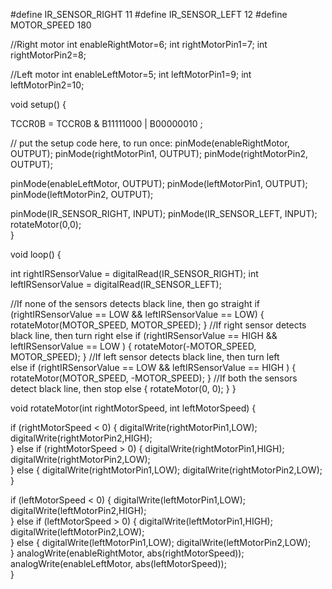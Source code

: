 #define IR_SENSOR_RIGHT 11
#define IR_SENSOR_LEFT 12
#define MOTOR_SPEED 180

//Right motor
int enableRightMotor=6;
int rightMotorPin1=7;
int rightMotorPin2=8;

//Left motor
int enableLeftMotor=5;
int leftMotorPin1=9;
int leftMotorPin2=10;

void setup()
{

  TCCR0B = TCCR0B & B11111000 | B00000010 ;
  
  // put the setup code here, to run once:
  pinMode(enableRightMotor, OUTPUT);
  pinMode(rightMotorPin1, OUTPUT);
  pinMode(rightMotorPin2, OUTPUT);
  
  pinMode(enableLeftMotor, OUTPUT);
  pinMode(leftMotorPin1, OUTPUT);
  pinMode(leftMotorPin2, OUTPUT);

  pinMode(IR_SENSOR_RIGHT, INPUT);
  pinMode(IR_SENSOR_LEFT, INPUT);
  rotateMotor(0,0);   
}


void loop()
{

  int rightIRSensorValue = digitalRead(IR_SENSOR_RIGHT);
  int leftIRSensorValue = digitalRead(IR_SENSOR_LEFT);

  //If none of the sensors detects black line, then go straight
  if (rightIRSensorValue == LOW && leftIRSensorValue == LOW)
  {
    rotateMotor(MOTOR_SPEED, MOTOR_SPEED);
  }
  //If right sensor detects black line, then turn right
  else if (rightIRSensorValue == HIGH && leftIRSensorValue == LOW )
  {
      rotateMotor(-MOTOR_SPEED, MOTOR_SPEED); 
  }
  //If left sensor detects black line, then turn left  
  else if (rightIRSensorValue == LOW && leftIRSensorValue == HIGH )
  {
      rotateMotor(MOTOR_SPEED, -MOTOR_SPEED); 
  } 
  //If both the sensors detect black line, then stop 
  else 
  {
    rotateMotor(0, 0);
  }
}


void rotateMotor(int rightMotorSpeed, int leftMotorSpeed)
{
  
  if (rightMotorSpeed < 0)
  {
    digitalWrite(rightMotorPin1,LOW);
    digitalWrite(rightMotorPin2,HIGH);    
  }
  else if (rightMotorSpeed > 0)
  {
    digitalWrite(rightMotorPin1,HIGH);
    digitalWrite(rightMotorPin2,LOW);      
  }
  else
  {
    digitalWrite(rightMotorPin1,LOW);
    digitalWrite(rightMotorPin2,LOW);      
  }

  if (leftMotorSpeed < 0)
  {
    digitalWrite(leftMotorPin1,LOW);
    digitalWrite(leftMotorPin2,HIGH);    
  }
  else if (leftMotorSpeed > 0)
  {
    digitalWrite(leftMotorPin1,HIGH);
    digitalWrite(leftMotorPin2,LOW);      
  }
  else 
  {
    digitalWrite(leftMotorPin1,LOW);
    digitalWrite(leftMotorPin2,LOW);      
  }
  analogWrite(enableRightMotor, abs(rightMotorSpeed));
  analogWrite(enableLeftMotor, abs(leftMotorSpeed));    
}
